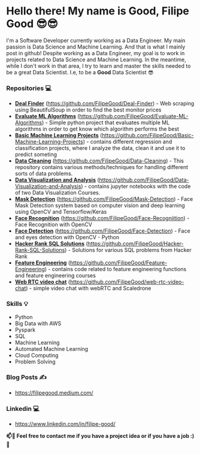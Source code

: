 # Hello there! My name is Good, Filipe Good  😎😎
 
 I'm a Software Developer currently working as a Data Engineer. My main passion is Data Science and Machine Learning. And that is what I mainly post in github!
 Despite working as a Data Engineer, my goal is to work in projects related to Data Science and Machine Learning. In the meantime, while I don't work in that area, I try to learn and master the skills needed to be a great Data Scientist. I.e, to be a **Good** Data Scientist 😎


### Repositories :computer:
- <ins>**Deal Finder**</ins> (https://github.com/FilipeGood/Deal-Finder) - Web scraping using BeautifulSoup in order to find the best monitor prices
- <ins>**Evaluate ML Algorithms**</ins> (https://github.com/FilipeGood/Evaluate-ML-Algorithms) - Simple python project that evaluates multiple ML algorithms in order to get know which algorithm performs the best
- <ins>**Basic Machine Learning Projects**</ins> (https://github.com/FilipeGood/Basic-Machine-Learning-Projects) - contains different regression and classification projects, where I analyze the data, clean it and use it to predict someting
- <ins>**Data Cleaning**</ins> (https://github.com/FilipeGood/Data-Cleaning) - This repository contains various methods/techniques for handling different sorts of data problems.
- <ins>**Data Visualization and Analysis**</ins> (https://github.com/FilipeGood/Data-Visualization-and-Analysis) - contains jupyter notebooks with the code of two Data Visualization Courses.
- <ins>**Mask Detection**</ins> (https://github.com/FilipeGood/Mask-Detection) - Face Mask Detection system based on computer vision and deep learning using OpenCV and Tensorflow/Keras
- <ins>**Face Recognition**</ins> (https://github.com/FilipeGood/Face-Recogniition) - Face Recognition with OpenCV 
- <ins>**Face Detection**</ins> (https://github.com/FilipeGood/Face-Detection) - Face and eyes detection with OpenCV - Python
- <ins>**Hacker Rank SQL Solutions**</ins> (https://github.com/FilipeGood/Hacker-Rank-SQL-Solutions) - Solutions for various SQL problems from Hacker Rank
- <ins>**Feature Engineering**</ins> (https://github.com/FilipeGood/Feature-Engineering) - contains code related to feature engineering functions and feature engineering courses
- <ins>**Web RTC video chat**</ins> (https://github.com/FilipeGood/web-rtc-video-chat) - simple video chat with webRTC and Scaledrone

### Skills :bulb:
- Python
- Big Data with AWS
- Pyspark
- SQL
- Machine Learning
- Automated Machine Learning
- Cloud Computing
- Problem Solving


### Blog Posts ✍️ 
- https://filipegood.medium.com/

### Linkedin 💻
- https://www.linkedin.com/in/filipe-good/
 


**📫:email: Feel free to contact me if you have a project idea or if you have a job :)🔭**

<!--
**FilipeGood/FilipeGood** is a ✨ _special_ ✨ repository because its `README.md` (this file) appears on your GitHub profile.

Here are some ideas to get you started:

- 🔭 I’m currently working on ...
- 🌱 I’m currently learning ...
- 👯 I’m looking to collaborate on ...
- 🤔 I’m looking for help with ...
- 💬 Ask me about ...
- 📫 How to reach me: ...
- 😄 Pronouns: ...
- ⚡ Fun fact: ...
-->
